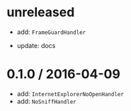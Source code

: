 unreleased
==========

- add: `FrameGuardHandler`

- update: docs

0.1.0 / 2016-04-09
==================

- add: `InternetExplorerNoOpenHandler`
- add: `NoSniffHandler`

